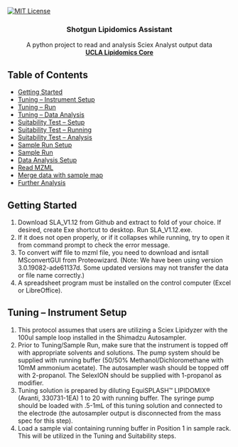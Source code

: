 <!-- PROJECT SHIELDS -->
[![MIT License][license-shield]][license-url]


<!-- PROJECT TITLE -->
<p align="center">
 <h3 align="center">Shotgun Lipidomics Assistant</h3>
  <p align="center">
    A python project to read and analysis Sciex Analyst output data
    <br />
    <a href="https://www.uclalipidomics.net/"><strong>UCLA Lipidomics Core</strong></a>
    <br />
  </p>
</p>



<!-- TABLE OF CONTENTS -->
## Table of Contents

* [Getting Started](#getting-started)
* [Tuning – Instrument Setup](#Tuning-Instrument-Setup)
* [Tuning – Run](#Tuning-Run)
* [Tuning – Data Analysis](#Tuning-Data-Analysis)
* [Suitability Test – Setup](#Suitability-Test-Setup)
* [Suitability Test – Running](#Suitability-Test-Running)
* [Suitability Test – Analysis](#Suitability-Test-Analysis)
* [Sample Run Setup](#Sample-Run-Setup)
* [Sample Run](#Sample-Run)
* [Data Analysis Setup](#Data-Analysis-Setup)
* [Read MZML](#Read-MZML)
* [Merge data with sample map](#Merge-data-with-sample-map)
* [Further Analysis](#Further-Analysis)



<!-- Getting Started -->
## Getting Started
1. Download SLA_V1.12 from Github and extract to fold of your choice. If desired, create
Exe shortcut to desktop. Run SLA_V1.12.exe.
2. If it does not open properly, or if it collapses while running, try to open it from
command prompt to check the error message.
3. To convert wiff file to mzml file, you need to download and isntall MSconvertGUI from
Proteowizard. (Note: We have been using version 3.0.19082-ade61137d. Some updated
versions may not transfer the data or file name correctly.)
4. A spreadsheet program must be installed on the control computer (Excel or LibreOffice).



<!-- Tuning Instrument Setup -->
## Tuning – Instrument Setup
1. This protocol assumes that users are utilizing a Sciex Lipidyzer with the 100ul sample
loop installed in the Shimadzu Autosampler.
2. Prior to Tuning/Sample Run, make sure that the instrument is topped off with
appropriate solvents and solutions. The pump system should be supplied with running
buffer (50/50% Methanol/Dichloromethane with 10mM ammonium acetate). The
autosampler wash should be topped off with 2-propanol. The SelexION should be
supplied with 1-propanol as modifier.
3. Tuning solution is prepared by diluting EquiSPLASH™ LIPIDOMIX® (Avanti, 330731-1EA) 1
to 20 with running buffer. The syringe pump should be loaded with .5-1mL of this
tuning solution and connected to the electrode (the autosampler output is disconnected
from the mass spec for this step).
4. Load a sample vial containing running buffer in Position 1 in sample rack. This will be
utilized in the Tuning and Suitability steps.





[license-shield]: https://img.shields.io/github/license/othneildrew/Best-README-Template.svg?style=flat-square
[license-url]: https://github.com/syjgino/LA_V1/blob/master/LICENSE
